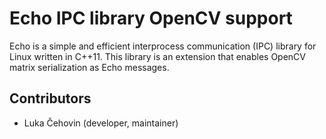 # Echo IPC library OpenCV support #

Echo is a simple and efficient interprocess communication (IPC) library for Linux written in C++11. This library is an extension that enables OpenCV matrix serialization as Echo messages.

## Contributors ##

 * Luka Čehovin (developer, maintainer)


